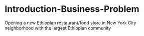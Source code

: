 # Introduction-Business-Problem
Opening a new Ethiopian restaurant/food store in New York City neighborhood with the largest Ethiopian community

